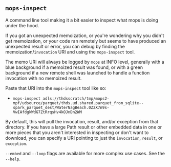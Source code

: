 ## `mops-inspect`

A command line tool making it a bit easier to inspect what mops is doing under the hood.

If you got an unexpected memoization, or you're wondering why you didn't get memoization, or your code
ran remotely but seems to have produced an unexpected result or error, you can debug by finding the
memoization/`invocation` URI and using the `mops-inspect` tool.

The memo URI will always be logged by `mops` at INFO level, generally with a blue background if a
memoized result was found, or with a green background if a new remote shell was launched to handle a
function invocation with no memoized result.

Paste that URI into the `mops-inspect` tool like so:

- `mops-inspect adls://thdsscratch/tmp/mops2-mpf/udsource/parquet/thds.ud.shared.parquet_from_sqlite--spark_parquet_dest/WaterNagBeach.0Z2X7n9s-VwIAfdgkWdG7ZtRrqsHv4kOJnDn2WM`

By default, this will pull the invocation, result, and/or exception from that directory. If you have a
large Path result or other embedded data in one or more pieces that you aren't interested in inspecting
or don't want to download, you can specify a URI pointing to just the `invocation`, `result`, or
`exception`.

`--embed` and `--loop` flags are available for more complex use cases. See the `--help`.
